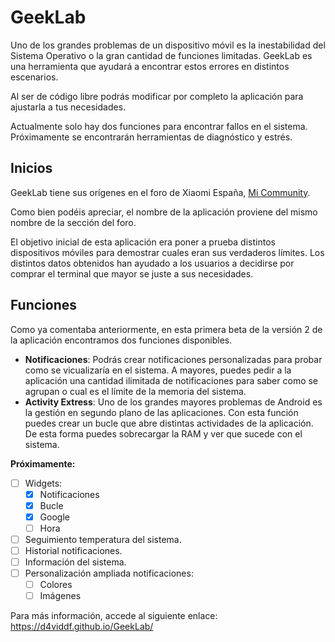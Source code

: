 # **GeekLab**
Uno de los grandes problemas de un dispositivo móvil es la inestabilidad del Sistema Operativo o la gran cantidad de funciones limitadas. GeekLab es una herramienta que ayudará a encontrar estos errores en distintos escenarios.

Al ser de código libre podrás modificar por completo la aplicación para ajustarla a tus necesidades.

Actualmente solo hay dos funciones para encontrar fallos en el sistema. Próximamente se encontrarán herramientas de diagnóstico y estrés.

## **Inicios**

GeekLab tiene sus orígenes en el foro de Xiaomi España, [Mi Community](https://c.mi.com/es/forum-2814-1.html). 

Como bien podéis apreciar, el nombre de la aplicación proviene del mismo nombre de la sección del foro.

El objetivo inicial de esta aplicación era poner a prueba distintos dispositivos móviles para demostrar cuales eran sus verdaderos límites. Los distintos datos obtenidos han ayudado a los usuarios a decidirse por comprar el terminal que mayor se juste a sus necesidades.

## **Funciones**

Como ya comentaba anteriormente, en esta primera beta de la versión 2 de la aplicación encontramos dos funciones disponibles.

* **Notificaciones**: Podrás crear notificaciones personalizadas para probar como se vicualizaría en el sistema. A mayores, puedes pedir a la aplicación una cantidad ilimitada de notificaciones para saber como se agrupan o cual es el límite de la memoria del sistema.
* **Activity Extress**: Uno de los grandes mayores problemas de Android es la gestión en segundo plano de las aplicaciones. Con esta función puedes crear un bucle que abre distintas actividades de la aplicación. De esta forma puedes sobrecargar la RAM y ver que sucede con el sistema.

**Próximamente:**

- [ ] Widgets:
    - [x] Notificaciones
    - [x] Bucle
    - [x] Google
    - [ ] Hora
- [ ] Seguimiento temperatura del sistema.
- [ ] Historial notificaciones.
- [ ] Información del sistema.
- [ ] Personalización ampliada notificaciones:
    - [ ] Colores
    - [ ] Imágenes

Para más información, accede al siguiente enlace: https://d4viddf.github.io/GeekLab/
